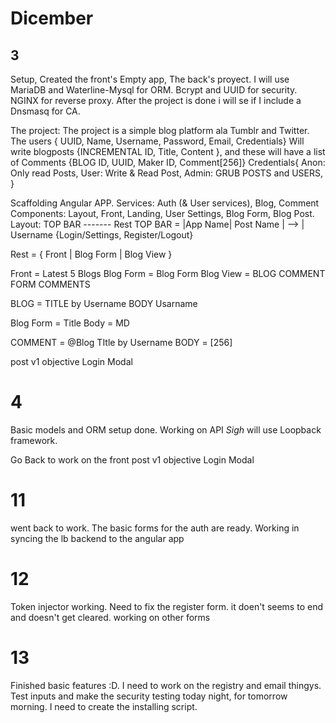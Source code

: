 # Dicember
## 3
Setup, Created the front's Empty app, The back's proyect.
I will use MariaDB and Waterline-Mysql for ORM.
Bcrypt and UUID for security.
NGINX for reverse proxy.
After the project is done i will se if I include a Dnsmasq for CA.

The project:
The project is a simple blog platform ala Tumblr and Twitter.
The users { UUID, Name, Username, Password, Email, Credentials} Will write blogposts {INCREMENTAL ID, Title, Content }, and these will have a list of Comments {BLOG ID, UUID, Maker ID, Comment[256]}
Credentials{
  Anon: Only read Posts,
  User: Write & Read Post,
  Admin: GRUB POSTS and USERS,
}

Scaffolding Angular APP.
Services: Auth (& User services), Blog, Comment
Components: Layout, Front, Landing, User Settings, Blog Form, Blog Post.
Layout: TOP BAR
        -------
        Rest
TOP BAR = |App Name| Post Name | --> | Username {Login/Settings, Register/Logout}

Rest = { Front | Blog Form | Blog View }

Front = Latest 5 Blogs
Blog Form = Blog Form
Blog View = BLOG
            COMMENT FORM
            COMMENTS

BLOG = TITLE
       by Username
       BODY
       Usarname

Blog Form = Title
            Body = MD

COMMENT = @Blog TItle
          by Username
          BODY = [256]

post v1 objective Login Modal

# 4
Basic models and ORM setup done.
Working on API
*Sigh* will use Loopback framework.

Go Back to work on the front
post v1 objective Login Modal

# 11 
went back to work. The basic forms for the auth are ready.
Working in syncing the lb backend to the angular app

# 12 
Token injector working. Need to fix the register form. it doen't seems to end and doesn't get cleared.
working on other forms

# 13
Finished basic features :D.
I need to work on the registry and email thingys. Test inputs and make the security testing today night, for tomorrow morning.
I need to create the installing script.

